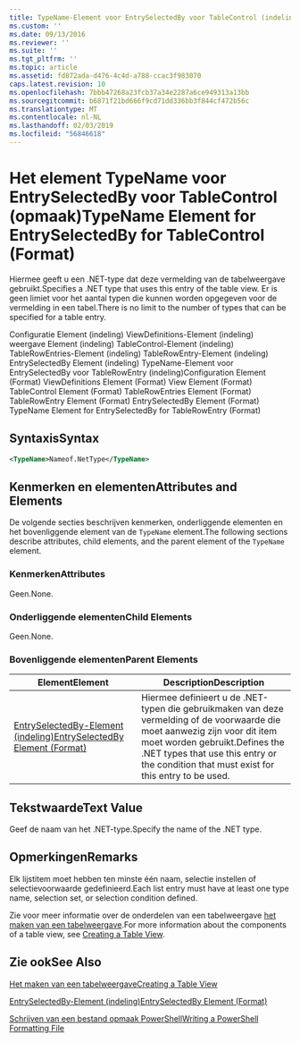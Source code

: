 ```yaml
---
title: TypeName-Element voor EntrySelectedBy voor TableControl (indeling) | Microsoft Docs
ms.custom: ''
ms.date: 09/13/2016
ms.reviewer: ''
ms.suite: ''
ms.tgt_pltfrm: ''
ms.topic: article
ms.assetid: fd872ada-d476-4c4d-a788-ccac3f983070
caps.latest.revision: 10
ms.openlocfilehash: 7bbb47268a23fcb37a34e2287a6ce949313a13bb
ms.sourcegitcommit: b6871f21bd666f9cd71dd336bb3f844cf472b56c
ms.translationtype: MT
ms.contentlocale: nl-NL
ms.lasthandoff: 02/03/2019
ms.locfileid: "56846618"
---
```

# <a name="typename-element-for-entryselectedby-for-tablecontrol-format"></a><span data-ttu-id="f116c-102">Het element TypeName voor EntrySelectedBy voor TableControl (opmaak)</span><span class="sxs-lookup"><span data-stu-id="f116c-102">TypeName Element for EntrySelectedBy for TableControl (Format)</span></span>

<span data-ttu-id="f116c-103">Hiermee geeft u een .NET-type dat deze vermelding van de tabelweergave gebruikt.</span><span class="sxs-lookup"><span data-stu-id="f116c-103">Specifies a .NET type that uses this entry of the table view.</span></span> <span data-ttu-id="f116c-104">Er is geen limiet voor het aantal typen die kunnen worden opgegeven voor de vermelding in een tabel.</span><span class="sxs-lookup"><span data-stu-id="f116c-104">There is no limit to the number of types that can be specified for a table entry.</span></span>

<span data-ttu-id="f116c-105">Configuratie Element (indeling) ViewDefinitions-Element (indeling) weergave Element (indeling) TableControl-Element (indeling) TableRowEntries-Element (indeling) TableRowEntry-Element (indeling) EntrySelectedBy Element (indeling) TypeName-Element voor EntrySelectedBy voor TableRowEntry (indeling)</span><span class="sxs-lookup"><span data-stu-id="f116c-105">Configuration Element (Format) ViewDefinitions Element (Format) View Element (Format) TableControl Element (Format) TableRowEntries Element (Format) TableRowEntry Element (Format) EntrySelectedBy Element (Format) TypeName Element for EntrySelectedBy for TableRowEntry (Format)</span></span>

## <a name="syntax"></a><span data-ttu-id="f116c-106">Syntaxis</span><span class="sxs-lookup"><span data-stu-id="f116c-106">Syntax</span></span>

```xml
<TypeName>Nameof.NetType</TypeName>
```

## <a name="attributes-and-elements"></a><span data-ttu-id="f116c-107">Kenmerken en elementen</span><span class="sxs-lookup"><span data-stu-id="f116c-107">Attributes and Elements</span></span>

<span data-ttu-id="f116c-108">De volgende secties beschrijven kenmerken, onderliggende elementen en het bovenliggende element van de `TypeName` element.</span><span class="sxs-lookup"><span data-stu-id="f116c-108">The following sections describe attributes, child elements, and the parent element of the `TypeName` element.</span></span>

### <a name="attributes"></a><span data-ttu-id="f116c-109">Kenmerken</span><span class="sxs-lookup"><span data-stu-id="f116c-109">Attributes</span></span>

<span data-ttu-id="f116c-110">Geen.</span><span class="sxs-lookup"><span data-stu-id="f116c-110">None.</span></span>

### <a name="child-elements"></a><span data-ttu-id="f116c-111">Onderliggende elementen</span><span class="sxs-lookup"><span data-stu-id="f116c-111">Child Elements</span></span>

<span data-ttu-id="f116c-112">Geen.</span><span class="sxs-lookup"><span data-stu-id="f116c-112">None.</span></span>

### <a name="parent-elements"></a><span data-ttu-id="f116c-113">Bovenliggende elementen</span><span class="sxs-lookup"><span data-stu-id="f116c-113">Parent Elements</span></span>

|<span data-ttu-id="f116c-114">Element</span><span class="sxs-lookup"><span data-stu-id="f116c-114">Element</span></span>|<span data-ttu-id="f116c-115">Description</span><span class="sxs-lookup"><span data-stu-id="f116c-115">Description</span></span>|
|-------------|-----------------|
|[<span data-ttu-id="f116c-116">EntrySelectedBy-Element (indeling)</span><span class="sxs-lookup"><span data-stu-id="f116c-116">EntrySelectedBy Element (Format)</span></span>](./entryselectedby-element-for-tablerowentry-for-tablecontrol-format.md)|<span data-ttu-id="f116c-117">Hiermee definieert u de .NET-typen die gebruikmaken van deze vermelding of de voorwaarde die moet aanwezig zijn voor dit item moet worden gebruikt.</span><span class="sxs-lookup"><span data-stu-id="f116c-117">Defines the .NET types that use this entry or the condition that must exist for this entry to be used.</span></span>|

## <a name="text-value"></a><span data-ttu-id="f116c-118">Tekstwaarde</span><span class="sxs-lookup"><span data-stu-id="f116c-118">Text Value</span></span>

<span data-ttu-id="f116c-119">Geef de naam van het .NET-type.</span><span class="sxs-lookup"><span data-stu-id="f116c-119">Specify the name of the .NET type.</span></span>

## <a name="remarks"></a><span data-ttu-id="f116c-120">Opmerkingen</span><span class="sxs-lookup"><span data-stu-id="f116c-120">Remarks</span></span>

<span data-ttu-id="f116c-121">Elk lijstitem moet hebben ten minste één naam, selectie instellen of selectievoorwaarde gedefinieerd.</span><span class="sxs-lookup"><span data-stu-id="f116c-121">Each list entry must have at least one type name, selection set, or selection condition defined.</span></span>

<span data-ttu-id="f116c-122">Zie voor meer informatie over de onderdelen van een tabelweergave [het maken van een tabelweergave](./creating-a-table-view.md).</span><span class="sxs-lookup"><span data-stu-id="f116c-122">For more information about the components of a table view, see [Creating a Table View](./creating-a-table-view.md).</span></span>

## <a name="see-also"></a><span data-ttu-id="f116c-123">Zie ook</span><span class="sxs-lookup"><span data-stu-id="f116c-123">See Also</span></span>

[<span data-ttu-id="f116c-124">Het maken van een tabelweergave</span><span class="sxs-lookup"><span data-stu-id="f116c-124">Creating a Table View</span></span>](./creating-a-table-view.md)

[<span data-ttu-id="f116c-125">EntrySelectedBy-Element (indeling)</span><span class="sxs-lookup"><span data-stu-id="f116c-125">EntrySelectedBy Element (Format)</span></span>](./entryselectedby-element-for-tablerowentry-for-tablecontrol-format.md)

[<span data-ttu-id="f116c-126">Schrijven van een bestand opmaak PowerShell</span><span class="sxs-lookup"><span data-stu-id="f116c-126">Writing a PowerShell Formatting File</span></span>](./writing-a-powershell-formatting-file.md)
